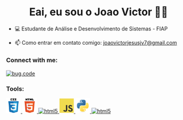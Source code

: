 <h1 align="center">Eai, eu sou o Joao Victor 🙋‍♂️</h1>


- 💻 Estudante de Análise e Desenvolvimento de Sistemas - FIAP

- 📫 Como entrar em contato comigo: joaovictorjesusjv7@gmail.com

<h3 align="left">Connect with me:</h3>
<p align="left">


<a href="https://www.instagram.com/joaovictor_martins__/" target="blank"><img align="center" src="https://raw.githubusercontent.com/rahuldkjain/github-profile-readme-generator/master/src/images/icons/Social/instagram.svg" alt="bug.code" height="30" width="40" /></a>
</p>

<h3 align="left">Tools:</h3>
 <a href="https://www.w3schools.com/css/" target="_blank"> <img src="https://raw.githubusercontent.com/devicons/devicon/master/icons/css3/css3-original-wordmark.svg" alt="css3" width="40" height="40"/> </a> <a href="https://www.w3.org/html/" target="_blank"> <img src="https://raw.githubusercontent.com/devicons/devicon/master/icons/html5/html5-original-wordmark.svg" alt="html5" width="40" height="40"/> <a href="https://www.java.com/pt-BR/" target="_blank"> <img src="http://dicasdejava.com.br/images/logo-java.png" alt="html5" width="40" height="40"/> </a> </a> <a href="https://developer.mozilla.org/en-US/docs/Web/JavaScript" target="_blank"> <img src="https://raw.githubusercontent.com/devicons/devicon/master/icons/javascript/javascript-original.svg" alt="javascript" width="40" height="40"/> </a> <a href="https://www.python.org" target="_blank"> <img src="https://raw.githubusercontent.com/devicons/devicon/master/icons/python/python-original.svg" alt="python" width="40" height="40"/> <a href="" target="_blank"> <img src="https://encrypted-tbn0.gstatic.com/images?q=tbn:ANd9GcScl37ateGATbthhJZqJZlbQobnfoa2Lk7otN204nvYz3pnRQIbBp1kgF2r5MYFesdrF6M&usqp=CAU" alt="html5" width="40" height="40"/> </a> 
 
 

